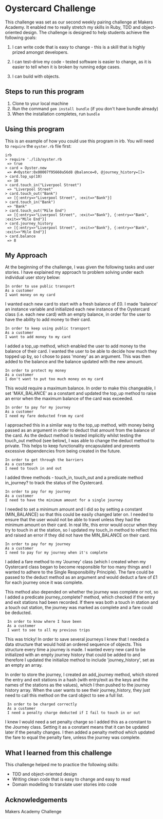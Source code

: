 

 Oystercard Challenge
 =================

 This challenge was set as our second weekly pairing challenge at Makers Academy. It enabled me to really stretch my skills in Ruby, TDD and object-oriented design. The challenge is designed to help students achieve the following goals:

 1. I can write code that is easy to change - this is a skill that is highly prized amongst developers.

 2. I can test-drive my code - tested software is easier to change, as it is easier to tell when it is broken by running edge cases.

 3. I can build with objects.

 Steps to run this program
 -------

 1. Clone to your local machine
 2. Run the command `gem install bundle` (if you don't have bundle already)
 3. When the installation completes, run `bundle`

 Using this program
 -------

 This is an example of how you could use this program in irb. You will need to `require` the `oyster.rb` file first:
 ```
 irb
 > require './lib/oyster.rb
  => true
 > card = Oyster.new
  => #<Oyster:0x00007f95660a56d8 @balance=0, @journey_history=[]>
 > card.top_up(10)
  => 10
 > card.touch_in("Liverpool Street")
  => "Liverpool Street"
 > card.touch_out("Bank")
  => [{:entry=>"Liverpool Street", :exit=>"Bank"}]
 > card.touch_in("Bank")
  => "Bank"
 > card.touch_out("Mile End")
  => [{:entry=>"Liverpool Street", :exit=>"Bank"}, {:entry=>"Bank", :exit=>"Mile End"}]
 > card.journey_history
  => [{:entry=>"Liverpool Street", :exit=>"Bank"}, {:entry=>"Bank", :exit=>"Mile End"}]
 > card.balance
  => 8
 ```

 My Approach
 ---------

 At the beginning of the challenge, I was given the following tasks and user stories. I have explained my approach to problem solving under each individual user story below:

 ```
 In order to use public transport
 As a customer
 I want money on my card
 ```
 I wanted each new card to start with a fresh balance of £0. I made 'balance' an instance variable and initialized each new instance of the Oystercard class (i.e. each new card) with an empty balance, in order for the user to have the ability to add money to their card.

 ```
 In order to keep using public transport
 As a customer
 I want to add money to my card
 ```
 I added a top_up method, which enabled the user to add money to the balance of their card. I wanted the user to be able to decide how much they topped up by, so I chose to pass 'money' as an argument. This was then added to the balance and the balance updated with the new amount.

 ```
 In order to protect my money
 As a customer
 I don't want to put too much money on my card
 ```
 This would require a maximum balance. In order to make this changeable, I set 'MAX_BALANCE' as a constant and updated the top_up method to raise an error when the maximum balance of the card was exceeded.

 ```
 In order to pay for my journey
 As a customer
 I need my fare deducted from my card
 ```
 I approached this in a similar way to the top_up method, with money being passed as an argument in order to deduct that amount from the balance of the card. As the deduct method is tested implicitly whilst testing the touch_out method (see below), I was able to change the deduct method to private. This helps to keep functionality encapsulated and prevents excessive dependencies from being created in the future.

 ```
 In order to get through the barriers
 As a customer
 I need to touch in and out
 ```
 I added three methods - touch_in, touch_out and a predicate method in_journey? to track the status of the Oystercard.

 ```
 In order to pay for my journey
 As a customer
 I need to have the minimum amount for a single journey
 ```
 I needed to set a minimum amount and I did so by setting a constant (MIN_BALANCE) so that this could be easily changed later on. I needed to ensure that the user would not be able to travel unless they had the minimum amount on their card. In real life, this error would occur when they try to touch in at the station, so I updated my touch_in method to reflect this and raised an error if they did not have the MIN_BALANCE on their card.

 ```
 In order to pay for my journey
 As a customer
 I need to pay for my journey when it's complete
```
 I added a fare method to my 'Journey' class (which I created when my Oystercard class began to become responsible for too many things and I wanted to adhere to the Single Responsibility Principle). The fare could be passed to the deduct method as an argument and would deduct a fare of £1 for each journey once it was complete.

 This method also depended on whether the journey was complete or not, so I added a predicate journey_complete? method, which checked if the entry and exit stations had been recorded. If there was both a touch in station and a touch out station, the journey was marked as complete and a fare could be deducted.

```
 In order to know where I have been
 As a customer
 I want to see to all my previous trips
```
 This was tricky! In order to save several journeys I knew that I needed a data structure that would hold an ordered sequence of objects. This structure every time a journey is made. I wanted every new card to be initialized with an empty journey history that could be added to and therefore I updated the initialize method to include 'journey_history', set as an empty an array.

 In order to store the journey, I created an add_journey method, which stored the entry and exit stations in a hash (with entry/exit as the keys and the names of the stations as the values), which I then pushed to the journey history array. When the user wants to see their journey_history, they just need to call this method on the card object to see a full list.

```
 In order to be charged correctly
 As a customer
 I need a penalty charge deducted if I fail to touch in or out
```
 I knew I would need a set penalty charge so I added this as a constant to the Journey class. Setting it as a constant means that it can be updated later if the penalty changes. I then added a penalty method which updated the fare to equal the penalty fare, unless the journey was complete.


 What I learned from this challenge
 -----
 This challenge helped me to practice the following skills:

 * TDD and object-oriented design
 * Writing clean code that is easy to change and easy to read
 * Domain modelling to translate user stories into code 


 Acknowledgements
 -----

 Makers Academy Challenge
